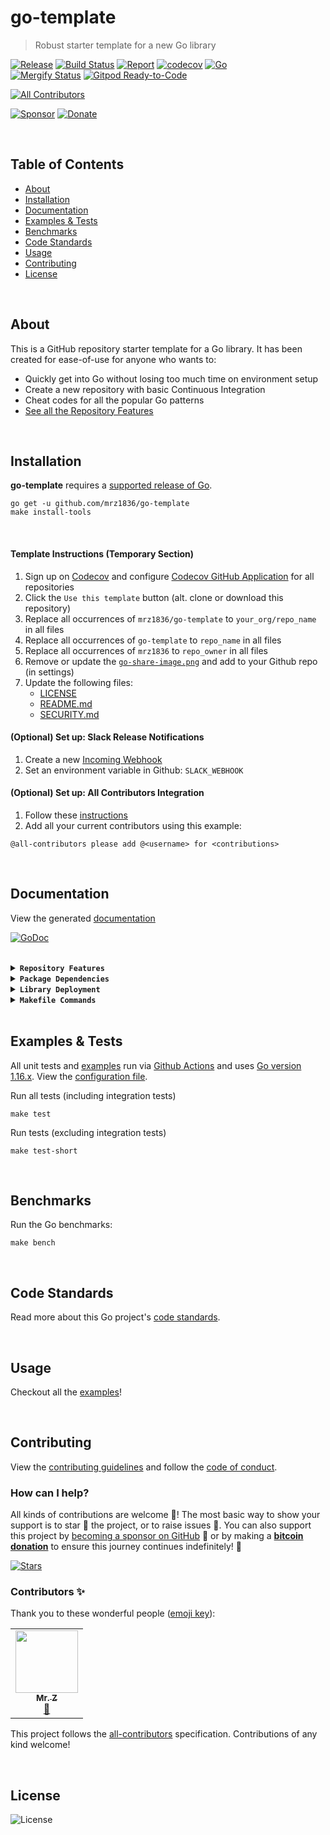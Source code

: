 # go-template
> Robust starter template for a new Go library

[![Release](https://img.shields.io/github/release-pre/mrz1836/go-template.svg?logo=github&style=flat&v=1)](https://github.com/mrz1836/go-template/releases)
[![Build Status](https://img.shields.io/github/workflow/status/mrz1836/go-template/run-go-tests?logo=github&v=1)](https://github.com/mrz1836/go-template/actions)
[![Report](https://goreportcard.com/badge/github.com/mrz1836/go-template?style=flat&v=1)](https://goreportcard.com/report/github.com/mrz1836/go-template)
[![codecov](https://codecov.io/gh/mrz1836/go-template/branch/master/graph/badge.svg?v=1)](https://codecov.io/gh/mrz1836/go-template)
[![Go](https://img.shields.io/github/go-mod/go-version/mrz1836/go-template?v=1)](https://golang.org/)
<br>
[![Mergify Status](https://img.shields.io/endpoint.svg?url=https://gh.mergify.io/badges/mrz1836/go-template&style=flat&v=1)](https://mergify.io)
[![Gitpod Ready-to-Code](https://img.shields.io/badge/Gitpod-ready--to--code-blue?logo=gitpod)](https://gitpod.io/#https://github.com/mrz1836/go-template)
<!-- ALL-CONTRIBUTORS-BADGE:START - Do not remove or modify this section -->
[![All Contributors](https://img.shields.io/badge/all_contributors-2-orange.svg?style=flat-square)](#contributing)
<!-- ALL-CONTRIBUTORS-BADGE:END -->
[![Sponsor](https://img.shields.io/badge/sponsor-mrz1836-181717.svg?logo=github&style=flat&v=1)](https://github.com/sponsors/mrz1836)
[![Donate](https://img.shields.io/badge/donate-bitcoin-ff9900.svg?logo=bitcoin&style=flat&v=1)](https://gobitcoinsv.com/#sponsor?utm_source=github&utm_medium=sponsor-link&utm_campaign=go-template&utm_term=go-template&utm_content=go-template)

<br/>

## Table of Contents
- [About](#about)
- [Installation](#installation)
- [Documentation](#documentation)
- [Examples & Tests](#examples--tests)
- [Benchmarks](#benchmarks)
- [Code Standards](#code-standards)
- [Usage](#usage)
- [Contributing](#contributing)
- [License](#license)

<br/>

## About
This is a GitHub repository starter template for a Go library. It has been created for ease-of-use for anyone who wants to:

- Quickly get into Go without losing too much time on environment setup
- Create a new repository with basic Continuous Integration
- Cheat codes for all the popular Go patterns
- [See all the Repository Features](#documentation)

<br/>

## Installation

**go-template** requires a [supported release of Go](https://golang.org/doc/devel/release.html#policy).
```shell script
go get -u github.com/mrz1836/go-template
make install-tools
```

<br/>

#### Template Instructions (Temporary Section)
1. Sign up on [Codecov](https://codecov.io/) and configure [Codecov GitHub Application](https://github.com/apps/codecov) for all repositories
2. Click the `Use this template` button (alt. clone or download this repository)
3. Replace all occurrences of `mrz1836/go-template` to `your_org/repo_name` in all files
4. Replace all occurrences of `go-template` to `repo_name` in all files
5. Replace all occurrences of `mrz1836` to `repo_owner` in all files
6. Remove or update the [`go-share-image.png`](.github/IMAGES/go-share-image.png) and add to your Github repo (in settings)
7. Update the following files:
    - [LICENSE](LICENSE)
    - [README.md](README.md)
    - [SECURITY.md](.github/SECURITY.md)

#### (Optional) Set up: Slack Release Notifications
1. Create a new [Incoming Webhook](https://api.slack.com/messaging/webhooks)
2. Set an environment variable in Github: `SLACK_WEBHOOK`


#### (Optional) Set up: All Contributors Integration
1. Follow these [instructions](https://allcontributors.org/docs/en/bot/installation)
2. Add all your current contributors using this example:
```text
@all-contributors please add @<username> for <contributions>
```

<br/>

## Documentation
View the generated [documentation](https://pkg.go.dev/github.com/mrz1836/go-template)

[![GoDoc](https://godoc.org/github.com/mrz1836/go-template?status.svg&style=flat&v=1)](https://pkg.go.dev/github.com/mrz1836/go-template)

<br/>

<details>
<summary><strong><code>Repository Features</code></strong></summary>
<br/>

This repository was created using [MrZ's `go-template`](https://github.com/mrz1836/go-template#about)

#### Built-in Features
- Continuous integration via [GitHub Actions](https://github.com/features/actions)
- Build automation via [Make](https://www.gnu.org/software/make)
- Dependency management using [Go Modules](https://github.com/golang/go/wiki/Modules)
- Code formatting using [gofumpt](https://github.com/mvdan/gofumpt) and linting with [golangci-lint](https://github.com/golangci/golangci-lint)
- Unit testing with [testify](https://github.com/stretchr/testify), [race detector](https://blog.golang.org/race-detector), code coverage [HTML report](https://blog.golang.org/cover) and [Codecov report](https://codecov.io/)
- Releasing using [GoReleaser](https://github.com/goreleaser/goreleaser)
- Dependency scanning and updating thanks to [Dependabot](https://dependabot.com)
- Security code analysis using [CodeQL Action](https://docs.github.com/en/github/finding-security-vulnerabilities-and-errors-in-your-code/about-code-scanning)
- Automatic syndication to [pkg.go.dev](https://pkg.go.dev/) on every release
- Basic templates for [Issues and Pull Requests](https://docs.github.com/en/communities/using-templates-to-encourage-useful-issues-and-pull-requests/configuring-issue-templates-for-your-repository) in Github
- Automatic sync for [labels](.github/labels.yml) into Github using a pre-defined [configuration](.github/labels.yml)
- Built-in powerful merging rules using [Mergify](https://mergify.io/)
- [Visual Studio Code](https://code.visualstudio.com) configuration with [Go](https://code.visualstudio.com/docs/languages/go)
- (Optional) [Slack notifications](https://slack.com) on new Github Releases
- (Optional) Automatically add [contributors](https://allcontributors.org/docs/en/bot/installation)

</details>

<details>
<summary><strong><code>Package Dependencies</code></strong></summary>
<br/>

- [stretchr/testify](https://github.com/stretchr/testify)
</details>

<details>
<summary><strong><code>Library Deployment</code></strong></summary>
<br/>

[goreleaser](https://github.com/goreleaser/goreleaser) for easy binary or library deployment to Github and can be installed:
- **using make:** `make install-tools`
- **using brew:** `brew install goreleaser`

The [.goreleaser.yml](.goreleaser.yml) file is used to configure [goreleaser](https://github.com/goreleaser/goreleaser).

Use `make release-snap` to create a snapshot version of the release, and finally `make release` to ship to production.
</details>

<details>
<summary><strong><code>Makefile Commands</code></strong></summary>
<br/>

View all `makefile` commands
```shell script
make help
```

List of all current commands:
```text
all                  Runs multiple commands
clean                Remove previous builds and any cached data
clean-mods           Remove all the Go mod cache
coverage             Shows the test coverage
diff                 Show the git diff
generate             Runs the go generate command in the base of the repo
godocs               Sync the latest tag with GoDocs
help                 Show this help message
install              Install the application
install-go           Install the application (Using Native Go)
install-tools        Install the go tools
lint                 Run the golangci-lint application (install if not found)
release              Full production release (creates release in Github)
release              Runs common.release then runs godocs
release-snap         Test the full release (build binaries)
release-test         Full production test release (everything except deploy)
replace-version      Replaces the version in HTML/JS (pre-deploy)
tag                  Generate a new tag and push (tag version=0.0.0)
tag-remove           Remove a tag if found (tag-remove version=0.0.0)
tag-update           Update an existing tag to current commit (tag-update version=0.0.0)
test                 Runs lint and ALL tests
test-ci              Runs all tests via CI (exports coverage)
test-ci-no-race      Runs all tests via CI (no race) (exports coverage)
test-ci-short        Runs unit tests via CI (exports coverage)
test-no-lint         Runs just tests
test-short           Runs vet, lint and tests (excludes integration tests)
test-unit            Runs tests and outputs coverage
uninstall            Uninstall the application (and remove files)
update-linter        Update the golangci-lint package (macOS only)
update-tools         Update all go tools
vet                  Run the Go vet application
```
</details>

<br/>

## Examples & Tests
All unit tests and [examples](examples) run via [Github Actions](https://github.com/mrz1836/go-template/actions) and
uses [Go version 1.16.x](https://golang.org/doc/go1.16). View the [configuration file](.github/workflows/run-tests.yml).

Run all tests (including integration tests)
```shell script
make test
```

Run tests (excluding integration tests)
```shell script
make test-short
```

<br/>

## Benchmarks
Run the Go benchmarks:
```shell script
make bench
```

<br/>

## Code Standards
Read more about this Go project's [code standards](.github/CODE_STANDARDS.md).

<br/>

## Usage
Checkout all the [examples](examples)!

<br/>

## Contributing

View the [contributing guidelines](.github/CONTRIBUTING.md) and follow the [code of conduct](.github/CODE_OF_CONDUCT.md).

### How can I help?
All kinds of contributions are welcome :raised_hands:!
The most basic way to show your support is to star :star2: the project, or to raise issues :speech_balloon:.
You can also support this project by [becoming a sponsor on GitHub](https://github.com/sponsors/mrz1836) :clap:
or by making a [**bitcoin donation**](https://gobitcoinsv.com/#sponsor?utm_source=github&utm_medium=sponsor-link&utm_campaign=go-template&utm_term=go-template&utm_content=go-template) to ensure this journey continues indefinitely! :rocket:

[![Stars](https://img.shields.io/github/stars/mrz1836/go-template?label=Please%20like%20us&style=social)](https://github.com/mrz1836/go-template/stargazers)

### Contributors ✨

Thank you to these wonderful people ([emoji key](https://allcontributors.org/docs/en/emoji-key)):

<!-- ALL-CONTRIBUTORS-LIST:START - Do not remove or modify this section -->
<!-- prettier-ignore-start -->
<!-- markdownlint-disable -->
<table>
  <tr>
    <td align="center"><a href="https://mrz1818.com"><img src="https://avatars.githubusercontent.com/u/3743002?v=4?s=100" width="100px;" alt=""/><br /><sub><b>Mr. Z</b></sub></a><br /><a href="#maintenance-mrz1836" title="Maintenance">🚧</a></td>
  </tr>
</table>

<!-- markdownlint-restore -->
<!-- prettier-ignore-end -->

<!-- ALL-CONTRIBUTORS-LIST:END -->

This project follows the [all-contributors](https://github.com/all-contributors/all-contributors) specification. Contributions of any kind welcome!

<br/>

## License

![License](https://img.shields.io/github/license/mrz1836/go-template.svg?style=flat&v=1)
